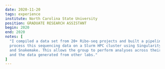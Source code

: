 ```yaml
---
date: 2020-11-20
tags: experience
institute: North Carolina State University
position: GRADUATE RESEARCH ASSISTANT
begin: 2020
end: 2020
notes: [
  "I compiled a data set from 20+ Ribo-seq projects and built a pipeline to
  process this sequencing data on a Slurm HPC cluster using Singularity containers
  and Snakemake. This allows the group to perform analyses across their Ribo-seq data
  and the data generated from other labs."
]
---
```

